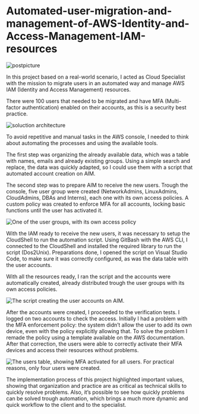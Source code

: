 # Automated-user-migration-and-management-of-AWS-Identity-and-Access-Management-IAM-resources


![postpicture](https://miro.medium.com/v2/resize:fit:720/format:webp/1*Pr78CMgUIOC2px6rFws54g.png)

In this project based on a real-world scenario, I acted as Cloud Specialist with the mission to migrate users in an automated way and manage AWS IAM 
(Identity and Access Management) resources.

There were 100 users that needed to be migrated and have MFA (Multi-factor authentication) enabled on their accounts, as this is a security best practice.

![soluction architecture](https://miro.medium.com/v2/resize:fit:720/format:webp/1*-RTS0j52RzHKrwWtakcSrw.png)

To avoid repetitive and manual tasks in the AWS console, I needed to think about automating the processes and using the available tools.

The first step was organizing the already available data, which was a table with names, emails and already existing groups. Using a simple search and replace, 
the data was quickly adapted, so I could use them with a script that automated account creation on AIM.

The second step was to prepare AIM to receive the new users. Trough the console, five user group were created (NetworkAdmins, LinuxAdmins, CloudAdmins, 
DBAs and Interns), each one with its own access policies. A custom policy was created to enforce MFA for all accounts,
locking basic functions until the user has activated it.

![One of the user groups, with its own access policy](https://miro.medium.com/v2/resize:fit:720/format:webp/0*yfb3KA9XxioNuOSB.png)

With the IAM ready to receive the new users, it was necessary to setup the CloudShell to run the automation script. Using GitBash with the AWS CLI, I connected to 
the CloudShell and installed the required library to run the script (Dos2Unix). Preparations done, I opened the script on Visual Studio Code, to make sure it was
correctly configured, as was the data table with the user accounts.

With all the resources ready, I ran the script and the accounts were automatically created, already distributed trough the user groups with its own access policies.

![The script creating the user accounts on AIM.](https://miro.medium.com/v2/resize:fit:720/format:webp/0*_7MTvw5LrX8x0RSz.png)

After the accounts were created, I proceeded to the verification tests. I logged on two accounts to check the access. Initially I had a problem with the MFA enforcement 
policy: the system didn’t allow the user to add its own device, even with the policy explicitly allowing that. To solve the problem I remade the policy using a template
available on the AWS documentation. After that correction, the users were able to correctly activate their MFA devices and access their resources without problems.

![The users table, showing MFA activated for all users. For practical reasons, only four users were created.](https://miro.medium.com/v2/resize:fit:720/format:webp/0*keA-ai9jz4CBDECD.png)

The implementation process of this project highlighted important values, showing that organization and practice are as critical as technical skills to quickly resolve 
problems. Also, it’s possible to see how quickly problems can be solved trough automation, which brings a much more dynamic and quick workflow to the client
and to the specialist.
